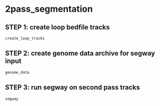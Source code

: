 # 2pass_segmentation

## STEP 1: create loop bedfile tracks
`create_loop_tracks`

## STEP 2: create genome data archive for segway input
`genome_data`

## STEP 3: run segway on second pass tracks
`segway`	
